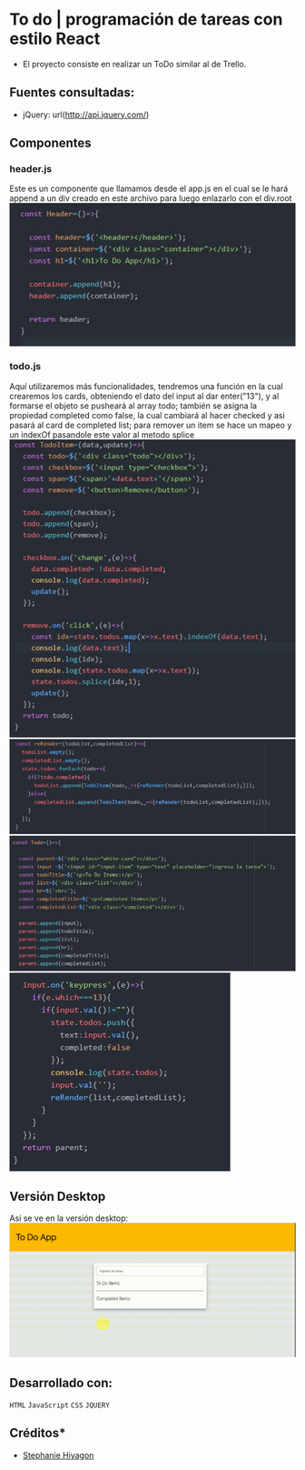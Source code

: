 # To do | programación de tareas con estilo React

- El proyecto consiste en realizar un ToDo similar al de Trello.

## Fuentes consultadas:
- jQuery: url(http://api.jquery.com/)


## Componentes

### header.js
Este es un componente que llamamos desde el app.js en el cual se le hará append a un div creado en este archivo para luego enlazarlo con el div.root<br/>
![Componente HEADER](assets/readme/header.jpg)

### todo.js
Aquí utilizaremos más funcionalidades, tendremos una función en la cual crearemos los cards, obteniendo el dato del input al dar enter("13"), y al formarse el objeto se pusheará al array todo; también se asigna la propiedad completed como false, la cual cambiará al hacer checked y asi pasará al card de completed list; para remover un item se hace un mapeo y un indexOf pasandole este valor al metodo splice<br/>
![Componente TODO](assets/readme/todoItem.jpg)<br/>
![Componente TODO](assets/readme/reRender.jpg)<br/>
![Componente TODO](assets/readme/todo.jpg)<br/>
![Componente TODO](assets/readme/input.jpg)<br/>

## Versión Desktop 
Así se ve en la versión desktop: <br/>
![gif-todo](assets/readme/escritorio.gif)


## Desarrollado con:

`HTML` `JavaScript` `CSS` `JQUERY`  

##  Créditos* 
* [Stephanie Hiyagon](https://github.com/stephHiyagon)
